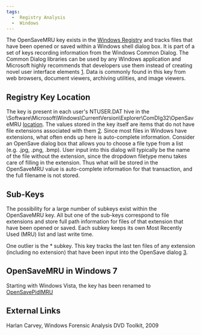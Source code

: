 ```yaml
---
tags:
  -  Registry Analysis
  -  Windows 
---
```

The OpenSaveMRU key exists in the [Windows
Registry](windows_registry.md) and tracks files that have been
opened or saved within a Windows shell dialog box. It is part of a set
of keys recording information from the Windows Common Dialog. The Common
Dialog libraries can be used by any Windows application and Microsoft
highly recommends that developers use them instead of creating novel
user interface elements
[1](http://msdn.microsoft.com/en-us/library/windows/desktop/aa511274.aspx).
Data is commonly found in this key from web browsers, document viewers,
archiving utilities, and image viewers.

## Registry Key Location

The key is present in each user's NTUSER.DAT hive in the
\Software\Microsoft\Windows\CurrentVersion\Explorer\ComDIg32\OpenSaveMRU
[location](list_of_windows_mru_locations.md). The values stored
in the key itself are items that do not have file extensions associated
with them
[2](http://computer-forensics.sans.org/blog/2010/04/02/openrunsavemru-lastvisitedmru).
Since most files in Windows have extensions, what often ends up here is
auto-complete information. Consider an OpenSave dialog box that allows
you to choose a file type from a list (e.g. .jpg, .png, .bmp). User
input into this dialog will typically be the name of the file without
the extension, since the dropdown filetype menu takes care of filling in
the extension. Thus what will be stored in the OpenSaveMRU value is
auto-complete information for that transaction, and the full filename is
not stored.

## Sub-Keys

The possibility for a large number of subkeys exist within the
OpenSaveMRU key. All but one of the sub-keys correspond to file
extensions and store full path information for files of that extension
that have been opened or saved. Each subkey keeps its own Most Recently
Used (MRU) list and last write time.

One outlier is the \* subkey. This key tracks the last ten files of any
extension (including no extension) that have been input into the
OpenSave dialog
[3](http://www.forensicfocus.com/index.php?name=Content&pid=73&page=8).

## OpenSaveMRU in Windows 7

Starting with Windows Vista, the key has been renamed to
[OpenSavePidlMRU](opensavepidlmru.md)

## External Links

Harlan Carvey, Windows Forensic Analysis DVD Toolkit, 2009